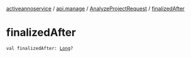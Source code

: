 [activeannoservice](../../index.md) / [api.manage](../index.md) / [AnalyzeProjectRequest](index.md) / [finalizedAfter](./finalized-after.md)

# finalizedAfter

`val finalizedAfter: `[`Long`](https://kotlinlang.org/api/latest/jvm/stdlib/kotlin/-long/index.html)`?`